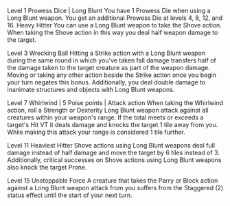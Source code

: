 Level 1
Prowess Dice | Long Blunt
	You have 1 Prowess Die when using a Long Blunt weapon. You get an additional Prowess Die at levels 4, 8, 12, and 16.
Heavy Hitter
	You can use a Long Blunt weapon to take the Shove action. When taking the Shove action in this way you deal half weapon damage to the target.

Level 3
Wrecking Ball
	Hitting a Strike action with a Long Blunt weapon during the same round in which you've taken fall damage transfers half of the damage taken to the target creature as part of the weapon damage. Moving or taking any other action beside the Strike action once you begin your turn negates this bonus. Additionally, you deal double damage to inanimate structures and objects with Long Blunt weapons.

Level 7
Whirlwind | 5 Poise points | Attack action
	When taking the Whirlwind action, roll a Strength or Dexterity Long Blunt weapon attack against all creatures within your weapon's range. If the total meets or exceeds a target's Hit VT it deals damage and knocks the target 1 tile away from you. While making this attack your range is considered 1 tile further.

Level 11
Heaviest Hitter
	Shove actions using Long Blunt weapons deal full damage instead of half damage and move the target by 6 tiles instead of 3. Additionally, critical successes on Shove actions using Long Blunt weapons also knock the target Prone.

Level 15
Unstoppable Force
	A creature that takes the Parry or Block action against a Long Blunt weapon attack from you suffers from the Staggered (2) status effect until the start of your next turn.